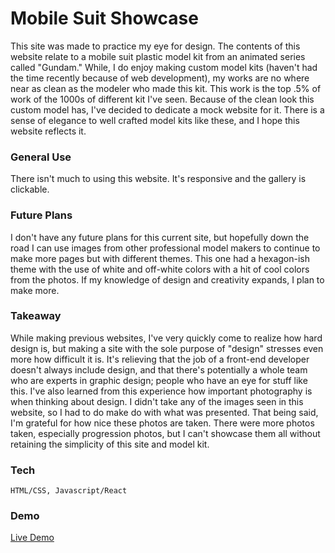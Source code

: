 # Mobile Suit Showcase

This site was made to practice my eye for design. The contents of this website relate to a mobile suit plastic model kit from an animated series called "Gundam." While, I do enjoy making custom model kits (haven't had the time recently because of web development), my works are no where near as clean as the modeler who made this kit. This work is the top .5% of work of the 1000s of different kit I've seen. Because of the clean look this custom model has, I've decided to dedicate a mock website for it. There is a sense of elegance to well crafted model kits like these, and I hope this website reflects it. 

### General Use

There isn't much to using this website. It's responsive and the gallery is clickable. 

### Future Plans

I don't have any future plans for this current site, but hopefully down the road I can use images from other professional model makers to continue to make more pages but with different themes. This one had a hexagon-ish theme with the use of white and off-white colors with a hit of cool colors from the photos. If my knowledge of design and creativity expands, I plan to make more. 

### Takeaway

While making previous websites, I've very quickly come to realize how hard design is, but making a site with the sole purpose of "design" stresses even more how difficult it is. It's relieving that the job of a front-end developer doesn't always include design, and that there's potentially a whole team who are experts in graphic design; people who have an eye for stuff like this. I've also learned from this experience how important photography is when thinking about design. I didn't take any of the images seen in this website, so I had to do make do with what was presented. That being said, I'm grateful for how nice these photos are taken. There were more photos taken, especially progression photos, but I can't showcase them all without retaining the simplicity of this site and model kit. 

### Tech

```
HTML/CSS, Javascript/React
```

### Demo
[Live Demo](https://brandonjoe.github.io/GundamFreedomShowcase/)
